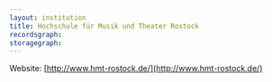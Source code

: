 ```yaml
---
layout: institution
title: Hochschule für Musik und Theater Rostock
recordsgraph: 
storagegraph: 
---
```


Website: [http://www.hmt-rostock.de/](http://www.hmt-rostock.de/)
